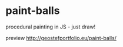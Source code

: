 # paint-balls
procedural painting in JS -
just draw!

preview
http://geostefportfolio.eu/paint-balls/
